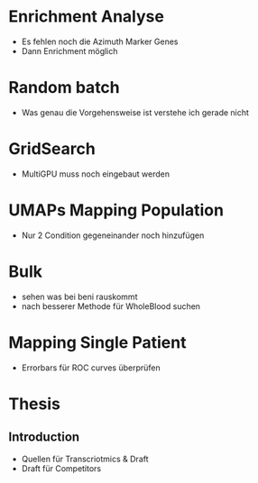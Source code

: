 # Enrichment Analyse
- Es fehlen noch die Azimuth Marker Genes
- Dann Enrichment möglich 

# Random batch
- Was genau die Vorgehensweise ist verstehe ich gerade nicht

# GridSearch 
- MultiGPU muss noch eingebaut werden 

# UMAPs Mapping Population
- Nur 2 Condition gegeneinander noch hinzufügen

# Bulk 
- sehen was bei beni rauskommt
- nach besserer Methode für WholeBlood suchen

# Mapping Single Patient
- Errorbars für ROC curves überprüfen 
# Thesis
## Introduction
- Quellen für Transcriotmics & Draft
- Draft für Competitors
